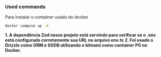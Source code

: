 ### Used commands
Para instalar o container usado do docker
```bash
docker compose up -d
```

**1. A dependência Zod nesse projeto está servindo para verificar se o .env está configurado corretamente sua URL no arquivo env.ts**
**2. Foi usado o Drizzle como ORM e SGDB utilizando o bitnami como container PG no Docker.**